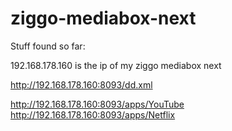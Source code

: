# ziggo-mediabox-next

Stuff found so far:

192.168.178.160 is the ip of my ziggo mediabox next

http://192.168.178.160:8093/dd.xml

http://192.168.178.160:8093/apps/YouTube
http://192.168.178.160:8093/apps/Netflix


